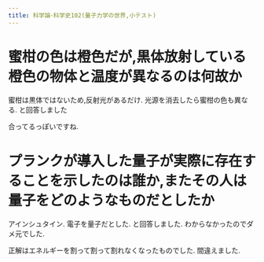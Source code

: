 ```yaml
---
title: 科学論･科学史102(量子力学の世界,小テスト)
---
```


# 蜜柑の色は橙色だが,黒体放射している橙色の物体と温度が異なるのは何故か

蜜柑は黒体ではないため,反射光があるだけ.
光源を消去したら蜜柑の色も異なる.
と回答しました

合ってるっぽいですね.

# プランクが導入した量子が実際に存在することを示したのは誰か,またその人は量子をどのようなものだとしたか

アインシュタイン.
電子を量子だとした.
と回答しました.
わからなかったのでダメ元でした.

正解はエネルギーを割って割って割れなくなったものでした.
間違えました.
